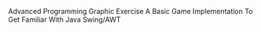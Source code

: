 Advanced Programming Graphic Exercise
A Basic Game Implementation To Get Familiar With Java Swing/AWT
